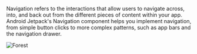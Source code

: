 Navigation refers to the interactions that allow users to navigate across, into, and back out from the different pieces of content within your app. Android Jetpack's Navigation component helps you implement navigation, from simple button clicks to more complex patterns, such as app bars and the navigation drawer.



<img src="https://github.com/nssoftengineer/NavigationDemo/blob/master/screenshots/pic.png" alt="Forest">
